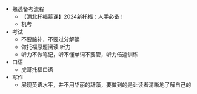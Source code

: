 + 熟悉备考流程
	+ 【清北托福慕课】2024新托福：人手必备！
	+ 机考
+ 考试
	+ 不要脑补，不要过分解读
	+ 做托福原题阅读 听力
	+ 听力不做笔记，听不懂单词不要管，听力倍速训练
+ 口语
	+ 虎哥托福口语
+ 写作
	+ 展现英语水平，并不用华丽的辞藻，要做到的是让读者清晰地了解自己的